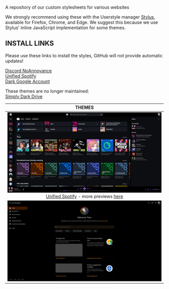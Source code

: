 A repository of our custom stylesheets for various websites

We strongly recommend using these with the Userstyle manager [Stylus](https://github.com/openstyles/stylus), available for Firefox, Chrome, and Edge. We suggest this because we use Stylus' inline JavaScript implementation for some themes.

## INSTALL LINKS

Please use these links to install the styles, GitHub will not provide automatic updates!

[Discord NoAnnoyance](https://userstyles.world/style/14875/discord-noannoyance)\
[Unified Spotify](https://userstyles.world/style/8785/unified-spotify)\
[Dark Google Account](https://userstyles.world/style/15156/dark-google-accounts)

These themes are no longer maintained:\
[Simply Dark Drive](https://userstyles.world/style/15155/simply-dark-drive)

| THEMES |
| :----: |
| ![Unified Spotify](previews/unified_spotify.png)<br>[Unified Spotify](https://userstyles.world/style/8785/unified-spotify) - more previews [here](docs/unified_spotify/unified_spotify.md) |
| ![Dark Google Account](previews/gac.png) |
